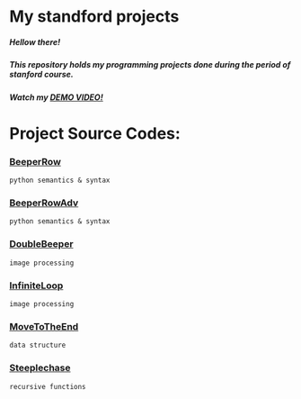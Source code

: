 # My standford projects
##### Hellow there!
##### This repository holds my programming projects done during the period of stanford course.
##### Watch my [DEMO VIDEO!](link)
#  Project Source Codes:
### [BeeperRow](link)
    python semantics & syntax
### [BeeperRowAdv](link)
    python semantics & syntax
### [DoubleBeeper](link)
    image processing
### [InfiniteLoop](link)
    image processing
### [MoveToTheEnd](link)
    data structure
### [Steeplechase](link)
    recursive functions

